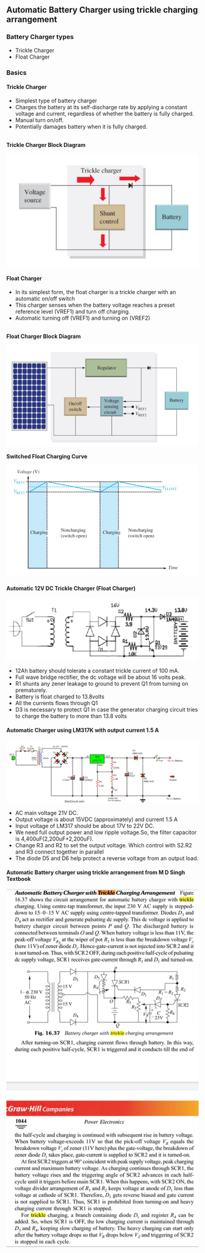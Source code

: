 ## Automatic Battery Charger using trickle charging arrangement
<h3>Battery Charger types</h3>

- Trickle Charger 
- Float Charger

<h3>Basics</h3>
<h4>Trickle Charger</h4>

- Simplest type of battery charger
- Charges the battery at its self-discharge rate by applying a constant voltage and current, regardless of whether the battery is fully charged.
- Manual turn on/off.
- Potentially damages battery when it is fully charged.<br>
<br>
<b>Trickle Charger Block Diagram</b><br>

![](a.jpg)
<h4>Float Charger</h4>

- In its simplest form, the float charger is a trickle charger with an automatic on/off switch
- This charger senses when the battery voltage reaches a preset reference level (VREF1) and turn off charging.
- Automatic turning off (VREF1) and turning on (VREF2)<br>
<br>
<b>Float Charger Block Diagram</b><br>

![](b.jpg)

<b>Switched Float Charging Curve</b><br>

![](c.jpg)

<h4>Automatic 12V DC Trickle Charger (Float Charger)</h4>

![](d.jpg)

- 12Ah battery should tolerate a constant trickle current of 100 mA.
- Full wave bridge rectifier, the dc voltage will be about 16 volts peak.
- R1 shunts any zener leakage to ground to prevent Q1 from turning on prematurely. 
- Battery is float charged to 13.8volts
- All the currents flows through Q1
- D3 is necessary to protect Q1 in case the generator charging circuit tries to charge the battery to more than 13.8 volts

<h4>Automatic Charger using LM317K with output current 1.5 A</h4>

![](e.jpg)

- AC main voltage 21V DC.
- Output voltage is about 15VDC (approximately) and current 1.5 A
- Input voltage of LM317 should be about 17V to 22V DC. 
- We need full output power and low ripple voltage.So, the filter capacitor is 4,400uF(2,200uF+2,200uF).
- Change R3 and R2 to set the output voltage. Which control with S2.R2 and R3 connect together in parallel
- The diode D5 and D6 help protect a reverse voltage from an output load.

<h4>Automatic Battery charger using trickle arrangement from M D Singh Textbook</h4>

![](f.jpg)
